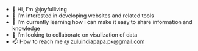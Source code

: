 - 👋 Hi, I’m @joyfulliving
- 👀 I’m interested in developing websites and related tools 
- 🌱 I’m currently learning how i can make it easy to share information and knowledge
- 💞️ I’m looking to collaborate on visulization of data
- 📫 How to reach me @ zuluindiapapa.pk@gmail.com

<!---
joyfulliving/joyfulliving is a ✨ special ✨ repository because its `README.md` (this file) appears on your GitHub profile.
You can click the Preview link to take a look at your changes.
--->
